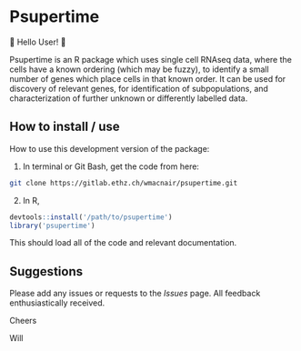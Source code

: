 # Psupertime

:wave: Hello User! :wave:

Psupertime is an R package which uses single cell RNAseq data, where the cells have a known ordering (which may be fuzzy), to identify a small number of genes which place cells in that known order. It can be used for discovery of relevant genes, for identification of subpopulations, and characterization of further unknown or differently labelled data.


## How to install / use

How to use this development version of the package:

1) In terminal or Git Bash, get the code from here:
```sh
git clone https://gitlab.ethz.ch/wmacnair/psupertime.git
```

2) In R, 
```R
devtools::install('/path/to/psupertime')
library('psupertime')
```

This should load all of the code and relevant documentation. 

## Suggestions

Please add any issues or requests to the _Issues_ page. All feedback enthusiastically received.

Cheers

Will